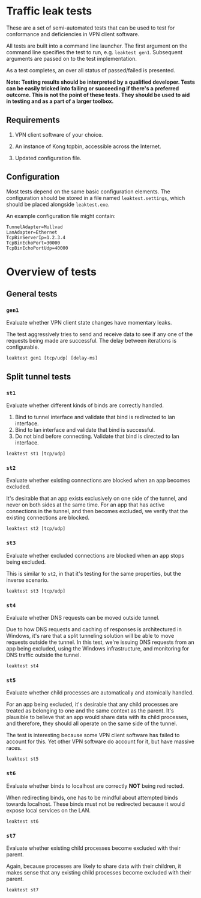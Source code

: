 # Traffic leak tests

These are a set of semi-automated tests that can be used to test for conformance and deficiencies in VPN client software.

All tests are built into a command line launcher. The first argument on the command line specifies the test to run, e.g. `leaktest gen1`. Subsequent arguments are passed on to the test implementation.

As a test completes, an over all status of passed/failed is presented.

**Note: Testing results should be interpreted by a qualified developer. Tests can be easily tricked into failing or succeeding if there's a preferred outcome. This is not the point of these tests. They should be used to aid in testing and as a part of a larger toolbox.**

## Requirements

1. VPN client software of your choice.

1. An instance of Kong tcpbin, accessible across the Internet.

1. Updated configuration file.

## Configuration

Most tests depend on the same basic configuration elements. The configuration should be stored in a file named `leaktest.settings`, which should be placed alongside `leaktest.exe`.

An example configuration file might contain:

```
TunnelAdapter=Mullvad
LanAdapter=Ethernet
TcpBinServerIp=1.2.3.4
TcpBinEchoPort=30000
TcpBinEchoPortUdp=40000
```

# Overview of tests

## General tests

### `gen1`

Evaluate whether VPN client state changes have momentary leaks.

The test aggressively tries to send and receive data to see if any one of the requests being made are successful. The delay between iterations is configurable.

`leaktest gen1 [tcp/udp] [delay-ms]`

## Split tunnel tests

### `st1`

Evaluate whether different kinds of binds are correctly handled.

1. Bind to tunnel interface and validate that bind is redirected to lan interface.
1. Bind to lan interface and validate that bind is successful.
1. Do not bind before connecting. Validate that bind is directed to lan interface.

`leaktest st1 [tcp/udp]`

### `st2`

Evaluate whether existing connections are blocked when an app becomes excluded.

It's desirable that an app exists exclusively on one side of the tunnel, and never on both sides at the same time. For an app that has active connections in the tunnel, and then becomes excluded, we verify that the existing connections are blocked.

`leaktest st2 [tcp/udp]`

### `st3`

Evaluate whether excluded connections are blocked when an app stops being excluded.

This is similar to `st2`, in that it's testing for the same properties, but the inverse scenario.

`leaktest st3 [tcp/udp]`

### `st4`

Evaluate whether DNS requests can be moved outside tunnel.

Due to how DNS requests and caching of responses is architectured in Windows, it's rare that a split tunneling solution will be able to move requests outside the tunnel. In this test, we're issuing DNS requests from an app being excluded, using the Windows infrastructure, and monitoring for DNS traffic outside the tunnel.

`leaktest st4`

### `st5`

Evaluate whether child processes are automatically and atomically handled.

For an app being excluded, it's desirable that any child processes are treated as belonging to one and the same context as the parent. It's plausible to believe that an app would share data with its child processes, and therefore, they should all operate on the same side of the tunnel.

The test is interesting because some VPN client software has failed to account for this. Yet other VPN software do account for it, but have massive races.

`leaktest st5`

### `st6`

Evaluate whether binds to localhost are correctly **NOT** being redirected.

When redirecting binds, one has to be mindful about attempted binds towards localhost. These binds must not be redirected because it would expose local services on the LAN.

`leaktest st6`

### `st7`

Evaluate whether existing child processes become excluded with their parent.

Again, because processes are likely to share data with their children, it makes sense that any existing child processes become excluded with their parent.

`leaktest st7`
